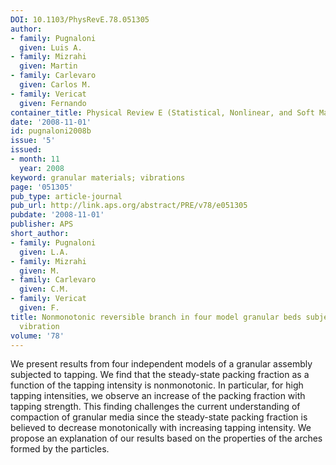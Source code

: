 ```yaml
---
DOI: 10.1103/PhysRevE.78.051305
author:
- family: Pugnaloni
  given: Luis A.
- family: Mizrahi
  given: Martin
- family: Carlevaro
  given: Carlos M.
- family: Vericat
  given: Fernando
container_title: Physical Review E (Statistical, Nonlinear, and Soft Matter Physics)
date: '2008-11-01'
id: pugnaloni2008b
issue: '5'
issued:
- month: 11
  year: 2008
keyword: granular materials; vibrations
page: '051305'
pub_type: article-journal
pub_url: http://link.aps.org/abstract/PRE/v78/e051305
pubdate: '2008-11-01'
publisher: APS
short_author:
- family: Pugnaloni
  given: L.A.
- family: Mizrahi
  given: M.
- family: Carlevaro
  given: C.M.
- family: Vericat
  given: F.
title: Nonmonotonic reversible branch in four model granular beds subjected to vertical
  vibration
volume: '78'
---
```

We present results from four independent models of a granular assembly subjected to tapping. We find that the steady-state packing fraction as a function of the tapping intensity is nonmonotonic. In particular, for high tapping intensities, we observe an increase of the packing fraction with tapping strength. This finding challenges the current understanding of compaction of granular media since the steady-state packing fraction is believed to decrease monotonically with increasing tapping intensity. We propose an explanation of our results based on the properties of the arches formed by the particles.
